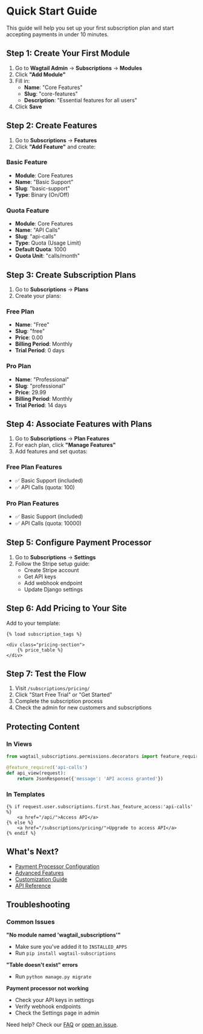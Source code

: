 # Quick Start Guide

This guide will help you set up your first subscription plan and start accepting payments in under 10 minutes.

## Step 1: Create Your First Module

1. Go to **Wagtail Admin** → **Subscriptions** → **Modules**
2. Click **"Add Module"**
3. Fill in:
   - **Name**: "Core Features"
   - **Slug**: "core-features"
   - **Description**: "Essential features for all users"
4. Click **Save**

## Step 2: Create Features

1. Go to **Subscriptions** → **Features**
2. Click **"Add Feature"** and create:

### Basic Feature
- **Module**: Core Features
- **Name**: "Basic Support"
- **Slug**: "basic-support"
- **Type**: Binary (On/Off)

### Quota Feature
- **Module**: Core Features
- **Name**: "API Calls"
- **Slug**: "api-calls"
- **Type**: Quota (Usage Limit)
- **Default Quota**: 1000
- **Quota Unit**: "calls/month"

## Step 3: Create Subscription Plans

1. Go to **Subscriptions** → **Plans**
2. Create your plans:

### Free Plan
- **Name**: "Free"
- **Slug**: "free"
- **Price**: 0.00
- **Billing Period**: Monthly
- **Trial Period**: 0 days

### Pro Plan
- **Name**: "Professional"
- **Slug**: "professional"
- **Price**: 29.99
- **Billing Period**: Monthly
- **Trial Period**: 14 days

## Step 4: Associate Features with Plans

1. Go to **Subscriptions** → **Plan Features**
2. For each plan, click **"Manage Features"**
3. Add features and set quotas:

### Free Plan Features
- ✅ Basic Support (included)
- ✅ API Calls (quota: 100)

### Pro Plan Features
- ✅ Basic Support (included)
- ✅ API Calls (quota: 10000)

## Step 5: Configure Payment Processor

1. Go to **Subscriptions** → **Settings**
2. Follow the Stripe setup guide:
   - Create Stripe account
   - Get API keys
   - Add webhook endpoint
   - Update Django settings

## Step 6: Add Pricing to Your Site

Add to your template:

```django
{% load subscription_tags %}

<div class="pricing-section">
    {% price_table %}
</div>
```

## Step 7: Test the Flow

1. Visit `/subscriptions/pricing/`
2. Click "Start Free Trial" or "Get Started"
3. Complete the subscription process
4. Check the admin for new customers and subscriptions

## Protecting Content

### In Views
```python
from wagtail_subscriptions.permissions.decorators import feature_required

@feature_required('api-calls')
def api_view(request):
    return JsonResponse({'message': 'API access granted'})
```

### In Templates
```django
{% if request.user.subscriptions.first.has_feature_access:'api-calls' %}
    <a href="/api/">Access API</a>
{% else %}
    <a href="/subscriptions/pricing/">Upgrade to access API</a>
{% endif %}
```

## What's Next?

- [Payment Processor Configuration](payment-processors.md)
- [Advanced Features](advanced-features.md)
- [Customization Guide](customization.md)
- [API Reference](api-reference.md)

## Troubleshooting

### Common Issues

**"No module named 'wagtail_subscriptions'"**
- Make sure you've added it to `INSTALLED_APPS`
- Run `pip install wagtail-subscriptions`

**"Table doesn't exist" errors**
- Run `python manage.py migrate`

**Payment processor not working**
- Check your API keys in settings
- Verify webhook endpoints
- Check the Settings page in admin

Need help? Check our [FAQ](faq.md) or [open an issue](https://github.com/yourusername/wagtail-subscriptions/issues).